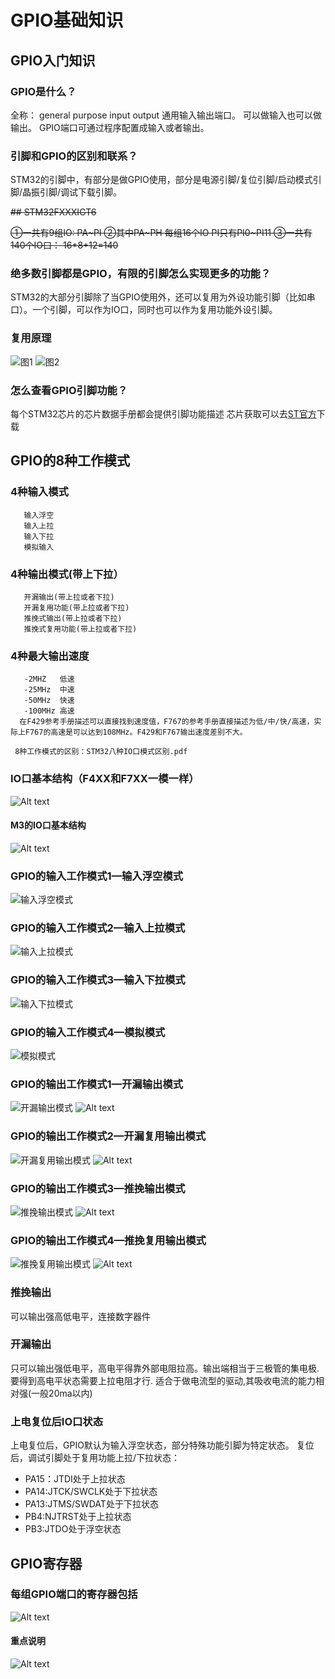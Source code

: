 # GPIO基础知识

## GPIO入门知识

### GPIO是什么？

全称： general purpose input output
通用输入输出端口。
可以做输入也可以做输出。
GPIO端口可通过程序配置成输入或者输出。

### 引脚和GPIO的区别和联系？

STM32的引脚中，有部分是做GPIO使用，部分是电源引脚/复位引脚/启动模式引脚/晶振引脚/调试下载引脚。

~~## STM32FXXXIGT6~~

~~①一共有9组IO: PA~PI
②其中PA~PH 每组16个IO
PI只有PI0~PI11
③一共有140个IO口：
16*8+12=140~~

### 绝多数引脚都是GPIO，有限的引脚怎么实现更多的功能？

STM32的大部分引脚除了当GPIO使用外，还可以复用为外设功能引脚（比如串口）。一个引脚，可以作为IO口，同时也可以作为复用功能外设引脚。

### 复用原理

![图1](images/GPIO/image.png)
![图2](images/GPIO/image-1.png)

### 怎么查看GPIO引脚功能？

每个STM32芯片的芯片数据手册都会提供引脚功能描述
芯片获取可以去[ST官方](https://www.st.com/content/st_com/zh.html)下载

## GPIO的8种工作模式

### 4种输入模式

       输入浮空
       输入上拉
       输入下拉
       模拟输入

### 4种输出模式(带上下拉）

       开漏输出(带上拉或者下拉)
       开漏复用功能(带上拉或者下拉)
       推挽式输出(带上拉或者下拉)
       推挽式复用功能(带上拉或者下拉)

### 4种最大输出速度

       -2MHZ   低速
       -25MHz  中速
       -50MHz  快速
       -100MHz 高速
      在F429参考手册描述可以直接找到速度值，F767的参考手册直接描述为低/中/快/高速，实际上F767的高速是可以达到108MHz。F429和F767输出速度差别不大。
   
     8种工作模式的区别：STM32八种IO口模式区别.pdf

### IO口基本结构（F4XX和F7XX一模一样）

![Alt text](images/GPIO/image-2.png)

#### M3的IO口基本结构

![Alt text](images/GPIO/image-3.png)

### GPIO的输入工作模式1—输入浮空模式

![输入浮空模式](images/GPIO/image-4.png)

### GPIO的输入工作模式2—输入上拉模式

![输入上拉模式](images/GPIO/image-5.png)

### GPIO的输入工作模式3—输入下拉模式

![输入下拉模式](images/GPIO/image-6.png)

### GPIO的输入工作模式4—模拟模式

![模拟模式](images/GPIO/image-7.png)

### GPIO的输出工作模式1—开漏输出模式

![开漏输出模式](images/GPIO/image-8.png)
![Alt text](images/GPIO/image-9.png)

### GPIO的输出工作模式2—开漏复用输出模式

![开漏复用输出模式](images/GPIO/image-10.png)
![Alt text](images/GPIO/image-11.png)

### GPIO的输出工作模式3—推挽输出模式

![推挽输出模式](images/GPIO/image-12.png)
![Alt text](images/GPIO/image-13.png)

### GPIO的输出工作模式4—推挽复用输出模式

![推挽复用输出模式](images/GPIO/image-14.png)
![Alt text](images/GPIO/image-15.png)

### 推挽输出

可以输出强高低电平，连接数字器件 

### 开漏输出

只可以输出强低电平，高电平得靠外部电阻拉高。输出端相当于三极管的集电极. 要得到高电平状态需要上拉电阻才行. 适合于做电流型的驱动,其吸收电流的能力相对强(一般20ma以内)

### 上电复位后IO口状态

上电复位后，GPIO默认为输入浮空状态，部分特殊功能引脚为特定状态。
复位后，调试引脚处于复用功能上拉/下拉状态：

- PA15：JTDI处于上拉状态
- PA14:JTCK/SWCLK处于下拉状态
- PA13:JTMS/SWDAT处于下拉状态
- PB4:NJTRST处于上拉状态
- PB3:JTDO处于浮空状态

## GPIO寄存器

### 每组GPIO端口的寄存器包括

![Alt text](images/GPIO/image-16.png)

#### 重点说明

![Alt text](images/GPIO/image-17.png)


